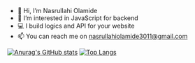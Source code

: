 - 👋 Hi, I’m Nasrullahi Olamide
- 👀 I’m interested in JavaScript for backend 
- 💻 I build logics and API for your website
- 📫 You can reach me on nasrullahiolamide3011@gmail.com


[![Anurag's GitHub stats](https://github-readme-stats.vercel.app/api?username=nasrullahiolamide&show_icons=true&theme=dracula)](https://github.com/anuraghazra/github-readme-stats)
[![Top Langs](https://github-readme-stats.vercel.app/api/top-langs/?username=nasrullahiolamide&layout=compact)](https://github.com/anuraghazra/github-readme-stats)

<!---
nasrullahiolamide/nasrullahiolamide is a ✨ special ✨ repository because its `README.md` (this file) appears on your GitHub profile.
You can click the Preview link to take a look at your changes.
--->
